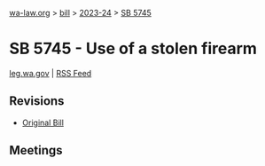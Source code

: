[wa-law.org](/) > [bill](/bill/) > [2023-24](/bill/2023-24/) > [SB 5745](/bill/2023-24/sb/5745/)

# SB 5745 - Use of a stolen firearm
[leg.wa.gov](https://app.leg.wa.gov/billsummary?BillNumber=5745&Year=2023&Initiative=false) | [RSS Feed](./rss.xml)

## Revisions
* [Original Bill](1/)

## Meetings